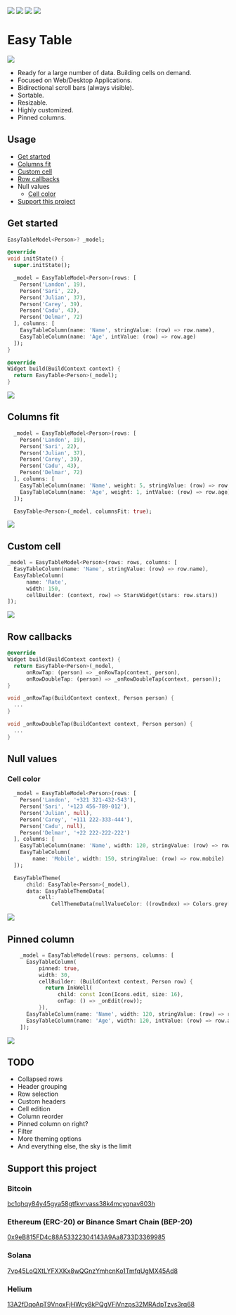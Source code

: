 [![](https://img.shields.io/pub/v/easy_table.svg)](https://pub.dev/packages/easy_table) [![](https://img.shields.io/badge/demo-try%20it%20out-blue)](https://caduandrade.github.io/easy_table_flutter_demo/) [![](https://img.shields.io/badge/Flutter-%E2%9D%A4-red)](https://flutter.dev/) [![](https://img.shields.io/badge/donate-crypto-green)](#support-this-project)

# Easy Table

![](https://caduandrade.github.io/easy_table_flutter/easy_table_v2.png)

* Ready for a large number of data. Building cells on demand.
* Focused on Web/Desktop Applications.
* Bidirectional scroll bars (always visible).
* Sortable.
* Resizable.
* Highly customized.
* Pinned columns.

## Usage

* [Get started](#get-started)
* [Columns fit](#columns-fit)
* [Custom cell](#custom-cell)
* [Row callbacks](#row-callbacks)
* Null values
  * [Cell color](#cell-color)
* [Support this project](#support-this-project)

## Get started

```dart
EasyTableModel<Person>? _model;

@override
void initState() {
  super.initState();

  _model = EasyTableModel<Person>(rows: [
    Person('Landon', 19),
    Person('Sari', 22),
    Person('Julian', 37),
    Person('Carey', 39),
    Person('Cadu', 43),
    Person('Delmar', 72)
  ], columns: [
    EasyTableColumn(name: 'Name', stringValue: (row) => row.name),
    EasyTableColumn(name: 'Age', intValue: (row) => row.age)
  ]);
}

@override
Widget build(BuildContext context) {
  return EasyTable<Person>(_model);
}
```

![](https://caduandrade.github.io/easy_table_flutter/get_started_v2.png)

## Columns fit

```dart
  _model = EasyTableModel<Person>(rows: [
    Person('Landon', 19),
    Person('Sari', 22),
    Person('Julian', 37),
    Person('Carey', 39),
    Person('Cadu', 43),
    Person('Delmar', 72)
  ], columns: [
    EasyTableColumn(name: 'Name', weight: 5, stringValue: (row) => row.name),
    EasyTableColumn(name: 'Age', weight: 1, intValue: (row) => row.age)
  ]);
```

```dart
  EasyTable<Person>(_model, columnsFit: true);
```

![](https://caduandrade.github.io/easy_table_flutter/columns_fit_v1.png)

## Custom cell

```dart
_model = EasyTableModel<Person>(rows: rows, columns: [
  EasyTableColumn(name: 'Name', stringValue: (row) => row.name),
  EasyTableColumn(
      name: 'Rate',
      width: 150,
      cellBuilder: (context, row) => StarsWidget(stars: row.stars))
]);
```

![](https://caduandrade.github.io/easy_table_flutter/custom_cell_v2.png)

## Row callbacks

```dart
@override
Widget build(BuildContext context) {
  return EasyTable<Person>(_model,
      onRowTap: (person) => _onRowTap(context, person),
      onRowDoubleTap: (person) => _onRowDoubleTap(context, person));
}

void _onRowTap(BuildContext context, Person person) {
  ...
}

void _onRowDoubleTap(BuildContext context, Person person) {
  ...
}
```

## Null values

### Cell color

```dart
  _model = EasyTableModel<Person>(rows: [
    Person('Landon', '+321 321-432-543'),
    Person('Sari', '+123 456-789-012'),
    Person('Julian', null),
    Person('Carey', '+111 222-333-444'),
    Person('Cadu', null),
    Person('Delmar', '+22 222-222-222')
  ], columns: [
    EasyTableColumn(name: 'Name', width: 120, stringValue: (row) => row.name),
    EasyTableColumn(
        name: 'Mobile', width: 150, stringValue: (row) => row.mobile)
  ]);
```

```dart
  EasyTableTheme(
      child: EasyTable<Person>(_model),
      data: EasyTableThemeData(
          cell:
              CellThemeData(nullValueColor: ((rowIndex) => Colors.grey[300]))));
```

![](https://caduandrade.github.io/easy_table_flutter/null_cell_color_v1.png)

## Pinned column

```dart
    _model = EasyTableModel(rows: persons, columns: [
      EasyTableColumn(
          pinned: true,
          width: 30,
          cellBuilder: (BuildContext context, Person row) {
            return InkWell(
                child: const Icon(Icons.edit, size: 16),
                onTap: () => _onEdit(row));
          }),
      EasyTableColumn(name: 'Name', width: 120, stringValue: (row) => row.name),
      EasyTableColumn(name: 'Age', width: 120, intValue: (row) => row.age)
    ]);
```

![](https://caduandrade.github.io/easy_table_flutter/pinned_column_v1.png)

## TODO

* Collapsed rows
* Header grouping
* Row selection
* Custom headers
* Cell edition
* Column reorder
* Pinned column on right?
* Filter
* More theming options
* And everything else, the sky is the limit

## Support this project

### Bitcoin

[bc1qhqy84y45gya58gtfkvrvass38k4mcyqnav803h](https://www.blockchain.com/pt/btc/address/bc1qhqy84y45gya58gtfkvrvass38k4mcyqnav803h)

### Ethereum (ERC-20) or Binance Smart Chain (BEP-20)

[0x9eB815FD4c88A53322304143A9Aa8733D3369985](https://etherscan.io/address/0x9eb815fd4c88a53322304143a9aa8733d3369985)

### Solana

[7vp45LoQXtLYFXXKx8wQGnzYmhcnKo1TmfqUgMX45Ad8](https://explorer.solana.com/address/7vp45LoQXtLYFXXKx8wQGnzYmhcnKo1TmfqUgMX45Ad8)

### Helium

[13A2fDqoApT9VnoxFjHWcy8kPQgVFiVnzps32MRAdpTzvs3rq68](https://explorer.helium.com/accounts/13A2fDqoApT9VnoxFjHWcy8kPQgVFiVnzps32MRAdpTzvs3rq68)